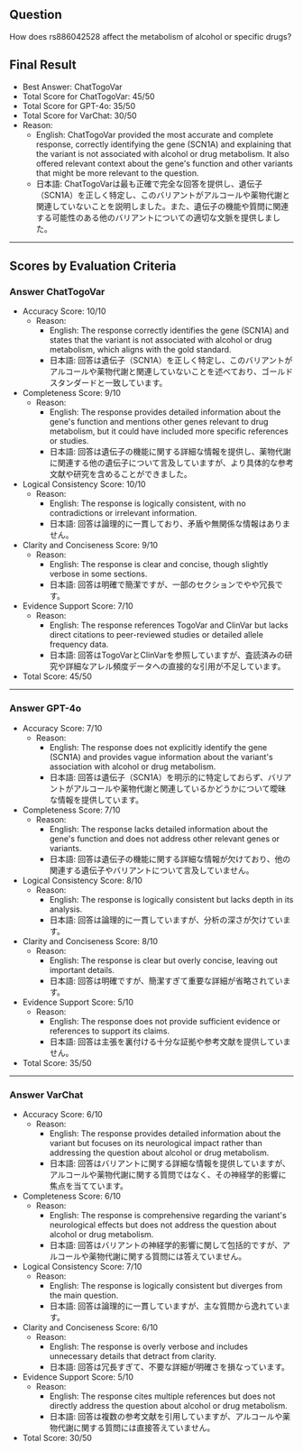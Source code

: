 ## Question

How does rs886042528 affect the metabolism of alcohol or specific drugs?

## Final Result

- Best Answer: ChatTogoVar
- Total Score for ChatTogoVar: 45/50
- Total Score for GPT-4o: 35/50
- Total Score for VarChat: 30/50
- Reason:
  - English: ChatTogoVar provided the most accurate and complete response, correctly identifying the gene (SCN1A) and explaining that the variant is not associated with alcohol or drug metabolism. It also offered relevant context about the gene's function and other variants that might be more relevant to the question.
  - 日本語: ChatTogoVarは最も正確で完全な回答を提供し、遺伝子（SCN1A）を正しく特定し、このバリアントがアルコールや薬物代謝と関連していないことを説明しました。また、遺伝子の機能や質問に関連する可能性のある他のバリアントについての適切な文脈を提供しました。

---

## Scores by Evaluation Criteria

### Answer ChatTogoVar
- Accuracy Score: 10/10
  - Reason: 
    - English: The response correctly identifies the gene (SCN1A) and states that the variant is not associated with alcohol or drug metabolism, which aligns with the gold standard.
    - 日本語: 回答は遺伝子（SCN1A）を正しく特定し、このバリアントがアルコールや薬物代謝と関連していないことを述べており、ゴールドスタンダードと一致しています。
- Completeness Score: 9/10
  - Reason: 
    - English: The response provides detailed information about the gene's function and mentions other genes relevant to drug metabolism, but it could have included more specific references or studies.
    - 日本語: 回答は遺伝子の機能に関する詳細な情報を提供し、薬物代謝に関連する他の遺伝子について言及していますが、より具体的な参考文献や研究を含めることができました。
- Logical Consistency Score: 10/10
  - Reason: 
    - English: The response is logically consistent, with no contradictions or irrelevant information.
    - 日本語: 回答は論理的に一貫しており、矛盾や無関係な情報はありません。
- Clarity and Conciseness Score: 9/10
  - Reason: 
    - English: The response is clear and concise, though slightly verbose in some sections.
    - 日本語: 回答は明確で簡潔ですが、一部のセクションでやや冗長です。
- Evidence Support Score: 7/10
  - Reason: 
    - English: The response references TogoVar and ClinVar but lacks direct citations to peer-reviewed studies or detailed allele frequency data.
    - 日本語: 回答はTogoVarとClinVarを参照していますが、査読済みの研究や詳細なアレル頻度データへの直接的な引用が不足しています。
- Total Score: 45/50

---

### Answer GPT-4o
- Accuracy Score: 7/10
  - Reason: 
    - English: The response does not explicitly identify the gene (SCN1A) and provides vague information about the variant's association with alcohol or drug metabolism.
    - 日本語: 回答は遺伝子（SCN1A）を明示的に特定しておらず、バリアントがアルコールや薬物代謝と関連しているかどうかについて曖昧な情報を提供しています。
- Completeness Score: 7/10
  - Reason: 
    - English: The response lacks detailed information about the gene's function and does not address other relevant genes or variants.
    - 日本語: 回答は遺伝子の機能に関する詳細な情報が欠けており、他の関連する遺伝子やバリアントについて言及していません。
- Logical Consistency Score: 8/10
  - Reason: 
    - English: The response is logically consistent but lacks depth in its analysis.
    - 日本語: 回答は論理的に一貫していますが、分析の深さが欠けています。
- Clarity and Conciseness Score: 8/10
  - Reason: 
    - English: The response is clear but overly concise, leaving out important details.
    - 日本語: 回答は明確ですが、簡潔すぎて重要な詳細が省略されています。
- Evidence Support Score: 5/10
  - Reason: 
    - English: The response does not provide sufficient evidence or references to support its claims.
    - 日本語: 回答は主張を裏付ける十分な証拠や参考文献を提供していません。
- Total Score: 35/50

---

### Answer VarChat
- Accuracy Score: 6/10
  - Reason: 
    - English: The response provides detailed information about the variant but focuses on its neurological impact rather than addressing the question about alcohol or drug metabolism.
    - 日本語: 回答はバリアントに関する詳細な情報を提供していますが、アルコールや薬物代謝に関する質問ではなく、その神経学的影響に焦点を当てています。
- Completeness Score: 6/10
  - Reason: 
    - English: The response is comprehensive regarding the variant's neurological effects but does not address the question about alcohol or drug metabolism.
    - 日本語: 回答はバリアントの神経学的影響に関して包括的ですが、アルコールや薬物代謝に関する質問には答えていません。
- Logical Consistency Score: 7/10
  - Reason: 
    - English: The response is logically consistent but diverges from the main question.
    - 日本語: 回答は論理的に一貫していますが、主な質問から逸れています。
- Clarity and Conciseness Score: 6/10
  - Reason: 
    - English: The response is overly verbose and includes unnecessary details that detract from clarity.
    - 日本語: 回答は冗長すぎて、不要な詳細が明確さを損なっています。
- Evidence Support Score: 5/10
  - Reason: 
    - English: The response cites multiple references but does not directly address the question about alcohol or drug metabolism.
    - 日本語: 回答は複数の参考文献を引用していますが、アルコールや薬物代謝に関する質問には直接答えていません。
- Total Score: 30/50